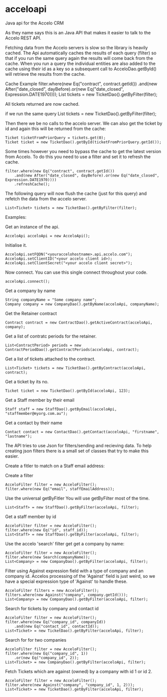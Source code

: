 # acceloapi
Java api for the Accelo CRM

As they name says this is an Java API that makes it easier to talk to the Accelo REST API.

Fetching data from the Accelo servers is slow so the library is heavily cached.
The Api automatically caches the results of each query (filter) so that if you run the same query again the results will come back from the cache.
When you run a query the individual entities are also added to the cache using their id as a key so a subsequent call to AcceloDao.getById() will retrieve the results from the cache.

Cache Example
filter.where(new Eq("contract", contract.getId())
	.and(new After("date_closed", dayBefore).or(new Eq("date_closed", Expression.DATE1970))));
List<Ticket> tickets = new TicketDao().getByFilter(filter);

All tickets returned are now cached.

if we run the same query
	List<Ticket> tickets = new TicketDao().getByFilter(filter);

Then there we be no calls to the accelo server.
We can also get the ticket by id and again this will be returned from the cache:

	Ticket ticketFromPriorQuery = tickets.get(0);
	Ticket ticket = new TicketDao().getById(ticketFromPriorQuery.getId());

Some times however you need to bypass the cache to get the latest version from Accelo.
To do this you need to use a filter and set it to refresh the cache.

	filter.where(new Eq("contract", contract.getId())
		.and(new After("date_closed", dayBefore).or(new Eq("date_closed", Expression.DATE1970))))
		.refreshCache();

The following query will now flush the cache (just for this query) and refetch the data from the accelo server.

	List<Ticket> tickets = new TicketDao().getByFilter(filter);

Examples:

Get an instance of the api.

    AcceloApi acceloApi = new AcceloApi();

Initialise it.

    AcceloApi.setFQDN("<youraccelohostname>.api.accelo.com");
    AcceloApi.setClientID("<your accelo client id>);
    AcceloApi.setClientSecret("<your accelo client secret>");

Now connect. You can use this single connect throughout your code.

    acceloApi.connect();

Get a company by name

    String companyName = "Some company name";
    Company company = new CompanyDao().getByName(acceloApi, companyName);

Get the Retainer contract

    Contract contract = new ContractDao().getActiveContract(acceloApi, company);

Get a list of contratc periods for the retainer.

    List<ContractPeriod> periods = new ContractPeriodDao().getContractPeriods(acceloApi, contract);

Get a list of tickets attached to the contract.

    List<Ticket> tickets = new TicketDao().getByContract(acceloApi, contract);

Get a ticket by its no.

    Ticket ticket = new TicketDao().getById(acceloApi, 123);

Get a Staff member by their email

    Staff staff = new StaffDao().getByEmail(acceloApi, "staffmember@myorg.com.au");

Get a contact by their name

    Contact contact = new ContactDao().getContact(acceloApi, "firstname", "lastname");
	
	

The API tries to use Json for filters/sending and recieving data. 
To help creating json filters there is a small set of classes that try to make this easier. 

Create a fitler to match on a Staff email address:

Create a filter

	AcceloFilter filter = new AcceloFilter();
	filter.where(new Eq("email", staffEmailAddress));

Use the universal getByFitler 
You will use getByFilter most of the time.

	List<Staff> = new StaffDao().getByFilter(acceloApi, filter);

Get a staff member by id

	AcceloFilter filter = new AcceloFilter();
	filter.where(new Eq("id", staff_id));
	List<Staff> = new StaffDao().getByFilter(acceloApi, filter);

Use the accelo 'search' filter get get a company by name:

	AcceloFilter filter = new AcceloFilter();
	filter.where(new Search(companyName));
	List<Company> = new CompanyDao().getByFilter(acceloApi, filter);


Filter using Against expression field with a type of company and an company id.
Accelos processing of the 'Against' field is just weird, so 
we have a special expression type of 'Against' to handle these.

	AcceloFilter filters = new AcceloFilter();
	filters.where(new Against("company", company.getId()));
	List<Company> = new CompanyDao().getByFilter(acceloApi, filter);

Search for tickets by company and contact id

	AcceloFilter filter = new AcceloFilter();
	filter.where(new Eq("company_id", companyId))
		.and(new Eq("contact_id", contactId));
	List<Ticket> = new TicketDao().getByFilter(acceloApi, filter);

Search for for two companies 

	AcceloFilter filter = new AcceloFilter();
	filter.where(new Eq("company_id", 1))
		.or(new Eq("company_id", 2));
	List<Ticket> = new CompanyDao().getByFilter(acceloApi, filter);
	
	
Fetch Tickets which are against (owned) by a company with id 1 or id 2.

	AcceloFilter filter = new AcceloFilter();
	filter.where(new Against("company", "company_id", 1, 2)));
	List<Ticket> = new TicketDao().getByFilter(acceloApi, filter);








            

	






    
    
    
    
    
